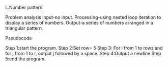 L.Number pattern

Problem analysis
Input-no input.
Processing-using nested loop iteration to display a series of numbers.
Output-a series of numbers arranged in a triangular pattern.

Pseudocode

Step 1:start the program.
Step 2:Set row= 5
Step 3: For i from 1 to rows and for j from 1 to I, output j followed by a space.
Step 4:Output a newline
Step 5:end the program.
